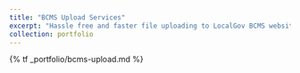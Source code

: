 ```yaml
---
title: "BCMS Upload Services"
excerpt: "Hassle free and faster file uploading to LocalGov BCMS website. [Click here](https://bcms-upload.ie) to try it out.<br/><img width=300 src='/images/portfolio/bcms-upload/en.my_applications_supporting_docs.png'>"
collection: portfolio
---
```


{% tf _portfolio/bcms-upload.md %}
